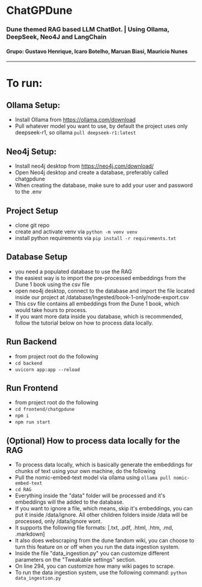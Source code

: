 # ChatGPDune
### Dune themed RAG based LLM ChatBot. | Using Ollama, DeepSeek, Neo4J and LangChain


#### Grupo: Gustavo Henrique, Icaro Botelho, Maruan Biasi, Mauricio Nunes

-------------------------------

# To run:

## Ollama Setup:
- Install Ollama from https://ollama.com/download
- Pull whatever model you want to use, by default the project uses only deepseek-r1, so ollama ```pull deepseek-r1:latest```

## Neo4j Setup:
- Install neo4j desktop from https://neo4j.com/download/
- Open Neo4j desktop and create a database, preferably called chatgpdune
- When creating the database, make sure to add your user and password to the .env

## Project Setup
- clone git repo
- create and activate venv via ```python -m venv venv```
- install python requirements via ```pip install -r requirements.txt```

## Database Setup
- you need a populated database to use the RAG
- the easiest way is to import the pre-processed embeddings from the Dune 1 book using the csv file
- open neo4j desktop, connect to the database and import the file located inside our project at /database/Ingested/book-1-only/node-export.csv
- This csv file contains all embeddings from the Dune 1 book, which would take hours to process.
- If you want more data inside you database, which is recommended, follow the tutorial below on how to process data locally.

## Run Backend
- from project root do the following
- ```cd backend```
- ```uvicorn app:app --reload```

## Run Frontend
- from project root do the following
- ```cd frontend/chatgpdune```
- ```npm i```
- ```npm run start```

## (Optional) How to process data locally for the RAG
- To process data locally, which is basically generate the embeddings for chunks of text using your own machine, do the following
- Pull the nomic-embed-text model via ollama using ```ollama pull nomic-embed-text```
- ```cd RAG```
- Everything inside the "data" folder will be processed and it's embeddings will the added to the database.
- If you want to ignore a file, which means, skip it's embeddings, you can put it inside /data/ignore. All other children folders inside /data will be processed, only /data/ignore wont.
- It supports the following file formats: [.txt, .pdf, .html, .htm, .md, .markdown]
- It also does webscraping from the dune fandom wiki, you can choose to turn this feature on or off when you run the data ingestion system.
- Inside the file "data_ingestion.py" you can customize different parameters on the "Tweakable settings" section.
- On line 294, you can customize how many wiki pages to scrape.
- To run the data ingestion system, use the following command: ```python data_ingestion.py```
